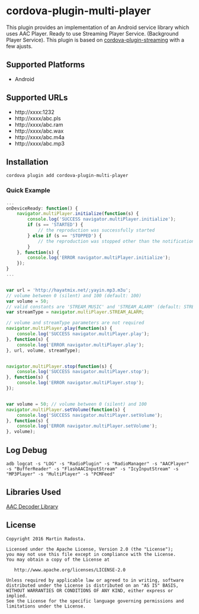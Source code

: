 # cordova-plugin-multi-player

This plugin provides an implementation of an Android service library which uses AAC Player. Ready to use Streaming Player Service. (Background Player Service).
This plugin is based on [cordova-plugin-streaming](https://github.com/mradosta/cordova-plugin-streaming) with a few ajusts.

## Supported Platforms

- Android


## Supported URLs

- http://xxxx:1232
- http://xxxx/abc.pls
- http://xxxx/abc.ram
- http://xxxx/abc.wax
- http://xxxx/abc.m4a
- http://xxxx/abc.mp3


## Installation

    cordova plugin add cordova-plugin-multi-player


### Quick Example
```js
...
onDeviceReady: function() {
    navigator.multiPlayer.initialize(function(s) {
        console.log('SUCCESS navigator.multiPlayer.initialize');
        if (s == 'STARTED') {
            // the reproduction was successfully started
        } else if (s == 'STOPPED') {
            // the reproduction was stopped other than the notification
        }
    }, function(s) {
        console.log('ERROR navigator.multiPlayer.initialize');
    });
}
...


var url = 'http://hayatmix.net/;yayin.mp3.m3u';
// volume between 0 (silent) and 100 (default: 100)
var volume = 50; 
// valid constants are 'STREAM_MUSIC' and 'STREAM_ALARM' (default: STREAM_MUSIC)
var streamType = navigator.multiPlayer.STREAM_ALARM;

// volume and streamType parameters are not required
navigator.multiPlayer.play(function(s) {
    console.log('SUCCESS navigator.multiPlayer.play');
}, function(s) {
    console.log('ERROR navigator.multiPlayer.play');
}, url, volume, streamType);


navigator.multiPlayer.stop(function(s) {
    console.log('SUCCESS navigator.multiPlayer.stop');
}, function(s) {
    console.log('ERROR navigator.multiPlayer.stop');
});


var volume = 50; // volume between 0 (silent) and 100
navigator.multiPlayer.setVolume(function(s) {
    console.log('SUCCESS navigator.multiPlayer.setVolume');
}, function(s) {
    console.log('ERROR navigator.multiPlayer.setVolume');
}, volume);
```

## Log Debug

    adb logcat -s "LOG" -s "RadioPlugin" -s "RadioManager" -s "AACPlayer" -s "BufferReader" -s "FlashAACInputStream" -s "IcyInputStream" -s "MP3Player" -s "MultiPlayer" -s "PCMFeed"

## Libraries Used ##

[AAC Decoder Library](https://github.com/vbartacek/aacdecoder-android)



License
--------


    Copyright 2016 Martin Radosta.

    Licensed under the Apache License, Version 2.0 (the "License");
    you may not use this file except in compliance with the License.
    You may obtain a copy of the License at

       http://www.apache.org/licenses/LICENSE-2.0

    Unless required by applicable law or agreed to in writing, software
    distributed under the License is distributed on an "AS IS" BASIS,
    WITHOUT WARRANTIES OR CONDITIONS OF ANY KIND, either express or implied.
    See the License for the specific language governing permissions and
    limitations under the License.
